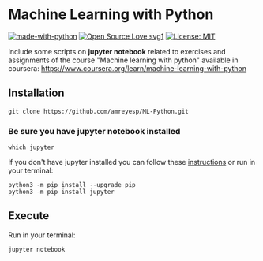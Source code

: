# Machine Learning with Python
[![made-with-python](https://img.shields.io/badge/Made%20with-Python-1f425f.svg)](https://www.python.org/) [![Open Source Love svg1](https://badges.frapsoft.com/os/v1/open-source.svg?v=103)](https://github.com/ellerbrock/open-source-badges/) [![License: MIT](https://img.shields.io/badge/License-MIT-yellow.svg)](https://opensource.org/licenses/MIT)

Include some scripts on <b>jupyter notebook</b> related to exercises and assignments of the course "Machine learning with python" available in coursera: https://www.coursera.org/learn/machine-learning-with-python

## Installation

```
git clone https://github.com/amreyesp/ML-Python.git
```

### Be sure you have jupyter notebook installed

```
which jupyter
```
If you don't have jupyter installed you can follow these <a href="https://jupyter.org/install.html">instructions</a> or run in your terminal:

```
python3 -m pip install --upgrade pip
python3 -m pip install jupyter
```

## Execute

Run in your terminal:

```
jupyter notebook
```

